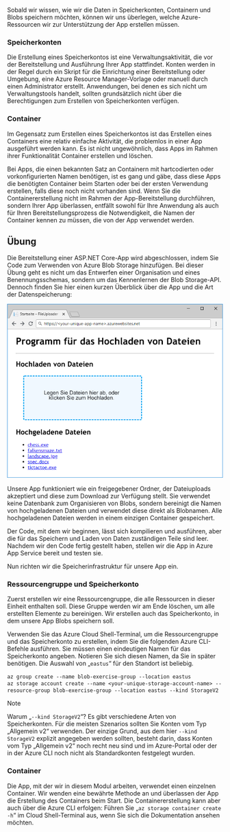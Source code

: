 Sobald wir wissen, wie wir die Daten in Speicherkonten, Containern und Blobs speichern möchten, können wir uns überlegen, welche Azure-Ressourcen wir zur Unterstützung der App erstellen müssen.

### <a name="storage-accounts"></a>Speicherkonten

Die Erstellung eines Speicherkontos ist eine Verwaltungsaktivität, die vor der Bereitstellung und Ausführung Ihrer App stattfindet. Konten werden in der Regel durch ein Skript für die Einrichtung einer Bereitstellung oder Umgebung, eine Azure Resource Manager-Vorlage oder manuell durch einen Administrator erstellt. Anwendungen, bei denen es sich nicht um Verwaltungstools handelt, sollten grundsätzlich nicht über die Berechtigungen zum Erstellen von Speicherkonten verfügen.

### <a name="containers"></a>Container

Im Gegensatz zum Erstellen eines Speicherkontos ist das Erstellen eines Containers eine relativ einfache Aktivität, die problemlos in einer App ausgeführt werden kann. Es ist nicht ungewöhnlich, dass Apps im Rahmen ihrer Funktionalität Container erstellen und löschen.

Bei Apps, die einen bekannten Satz an Containern mit hartcodierten oder vorkonfigurierten Namen benötigen, ist es gang und gäbe, dass diese Apps die benötigten Container beim Starten oder bei der ersten Verwendung erstellen, falls diese noch nicht vorhanden sind. Wenn Sie die Containererstellung nicht im Rahmen der App-Bereitstellung durchführen, sondern Ihrer App überlassen, entfällt sowohl für Ihre Anwendung als auch für Ihren Bereitstellungsprozess die Notwendigkeit, die Namen der Container kennen zu müssen, die von der App verwendet werden.

## <a name="exercise"></a>Übung

Die Bereitstellung einer ASP.NET Core-App wird abgeschlossen, indem Sie Code zum Verwenden von Azure Blob Storage hinzufügen. Bei dieser Übung geht es nicht um das Entwerfen einer Organisation und eines Benennungsschemas, sondern um das Kennenlernen der Blob Storage-API. Dennoch finden Sie hier einen kurzen Überblick über die App und die Art der Datenspeicherung:

![Screenshot der FileUploader-Web-App](../media/4-fileuploader-with-files.PNG)

Unsere App funktioniert wie ein freigegebener Ordner, der Dateiuploads akzeptiert und diese zum Download zur Verfügung stellt. Sie verwendet keine Datenbank zum Organisieren von Blobs, sondern bereinigt die Namen von hochgeladenen Dateien und verwendet diese direkt als Blobnamen. Alle hochgeladenen Dateien werden in einem einzigen Container gespeichert.

Der Code, mit dem wir beginnen, lässt sich kompilieren und ausführen, aber die für das Speichern und Laden von Daten zuständigen Teile sind leer. Nachdem wir den Code fertig gestellt haben, stellen wir die App in Azure App Service bereit und testen sie.

Nun richten wir die Speicherinfrastruktur für unsere App ein.

### <a name="resource-group-and-storage-account"></a>Ressourcengruppe und Speicherkonto

Zuerst erstellen wir eine Ressourcengruppe, die alle Ressourcen in dieser Einheit enthalten soll. Diese Gruppe werden wir am Ende löschen, um alle erstellten Elemente zu bereinigen. Wir erstellen auch das Speicherkonto, in dem unsere App Blobs speichern soll.

Verwenden Sie das Azure Cloud Shell-Terminal, um die Ressourcengruppe und das Speicherkonto zu erstellen, indem Sie die folgenden Azure CLI-Befehle ausführen. Sie müssen einen eindeutigen Namen für das Speicherkonto angeben. Notieren Sie sich diesen Namen, da Sie in später benötigen. Die Auswahl von „`eastus`“ für den Standort ist beliebig.

```console
az group create --name blob-exercise-group --location eastus
az storage account create --name <your-unique-storage-account-name> --resource-group blob-exercise-group --location eastus --kind StorageV2
```

> [!NOTE]
> Warum „`--kind StorageV2`“? Es gibt verschiedene Arten von Speicherkonten. Für die meisten Szenarios sollten Sie Konten vom Typ „Allgemein v2“ verwenden. Der einzige Grund, aus dem hier `--kind StorageV2` explizit angegeben werden sollten, besteht darin, dass Konten vom Typ „Allgemein v2“ noch recht neu sind und im Azure-Portal oder der in der Azure CLI noch nicht als Standardkonten festgelegt wurden.

### <a name="container"></a>Container

Die App, mit der wir in diesem Modul arbeiten, verwendet einen einzelnen Container. Wir wenden eine bewährte Methode an und überlassen der App die Erstellung des Containers beim Start. Die Containererstellung kann aber auch über die Azure CLI erfolgen: Führen Sie „`az storage container create -h`“ im Cloud Shell-Terminal aus, wenn Sie sich die Dokumentation ansehen möchten.